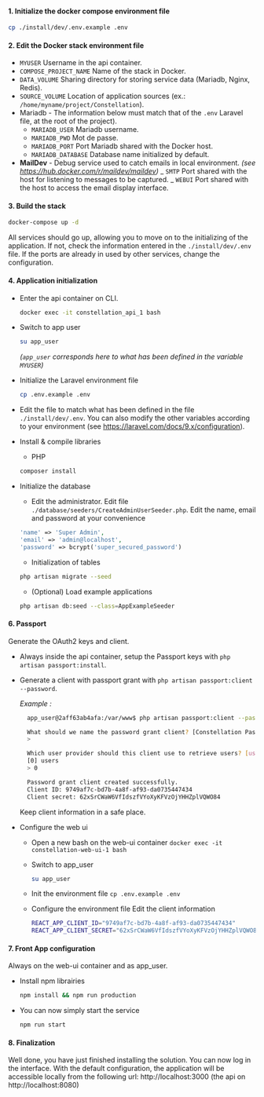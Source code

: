 #### 1. Initialize the docker compose environment file

```sh
cp ./install/dev/.env.example .env
```

#### 2. Edit the Docker stack environment file

- `MYUSER` Username in the api container.
- `COMPOSE_PROJECT_NAME` Name of the stack in Docker.
- `DATA_VOLUME` Sharing directory for storing service data (Mariadb, Nginx, Redis).
- `SOURCE_VOLUME` Location of application sources (ex.: `/home/myname/project/Constellation`).
- Mariadb - The information below must match that of the `.env` Laravel file, at the root of the project).
  - `MARIADB_USER` Mariadb username.
  - `MARIADB_PWD` Mot de passe.
  - `MARIADB_PORT` Port Mariadb shared with the Docker host.
  - `MARIADB_DATABASE` Database name initialized by default.
- **MailDev** - Debug service used to catch emails in local environment.
  _(see https://hub.docker.com/r/maildev/maildev)_
  _ `SMTP` Port shared with the host for listening to messages to be captured.
  _ `WEBUI` Port shared with the host to access the email display interface.

#### 3. Build the stack

```sh
docker-compose up -d
```

All services should go up, allowing you to move on to the initializing of the application.
If not, check the information entered in the `./install/dev/.env` file.
If the ports are already in used by other services, change the configuration.

#### 4. Application initialization

- Enter the api container on CLI.
  ```sh
  docker exec -it constellation_api_1 bash
  ```
- Switch to app user
  ```sh
  su app_user
  ```
  _(`app_user` corresponds here to what has been defined in the variable `MYUSER`)_
- Initialize the Laravel environment file
  ```sh
  cp .env.example .env
  ```
- Edit the file to match what has been defined in the file `./install/dev/.env`.
  You can also modify the other variables according to your environment (see https://laravel.com/docs/9.x/configuration).
- Install & compile libraries
  - PHP
  ```sh
  composer install
  ```
- Initialize the database

  - Edit the administrator.
    Edit file `./database/seeders/CreateAdminUserSeeder.php`.
    Edit the name, email and password at your convenience

  ```php
  'name' => 'Super Admin',
  'email' => 'admin@localhost',
  'password' => bcrypt('super_secured_password')
  ```

  - Initialization of tables

  ```sh
  php artisan migrate --seed
  ```

  - (Optional) Load example applications

  ```sh
  php artisan db:seed --class=AppExampleSeeder

  ```

#### 6. Passport

Generate the OAuth2 keys and client.

- Always inside the api container, setup the Passport keys with `php artisan passport:install`.

- Generate a client with passport grant with `php artisan passport:client --password`.

  _Example :_

  ```sh
    app_user@2aff63ab4afa:/var/www$ php artisan passport:client --password

    What should we name the password grant client? [Constellation Password Grant Client]:
    >

    Which user provider should this client use to retrieve users? [users]:
    [0] users
    > 0

    Password grant client created successfully.
    Client ID: 9749af7c-bd7b-4a8f-af93-da0735447434
    Client secret: 62xSrCWaW6VfIdszfVYoXyKFVzOjYHHZplVQWO84
  ```

  Keep client information in a safe place.

- Configure the web ui

  - Open a new bash on the web-ui container
    `docker exec -it constellation-web-ui-1 bash`

  - Switch to app_user

    ```sh
    su app_user
    ```

  - Init the environment file
    `cp .env.example .env`

  - Configure the environment file
    Edit the client information
    ```sh
    REACT_APP_CLIENT_ID="9749af7c-bd7b-4a8f-af93-da0735447434"
    REACT_APP_CLIENT_SECRET="62xSrCWaW6VfIdszfVYoXyKFVzOjYHHZplVQWO84"
    ```

#### 7. Front App configuration

Always on the web-ui container and as app_user.

- Install npm librairies

  ```sh
  npm install && npm run production
  ```

- You can now simply start the service
  ```sh
  npm run start
  ```

#### 8. Finalization

Well done, you have just finished installing the solution.
You can now log in the interface.
With the default configuration, the application will be accessible locally from the following url: http://localhost:3000 (the api on http://localhost:8080)
